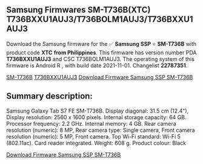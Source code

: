 <h2>Samsung Firmwares SM-T736B(XTC) T736BXXU1AUJ3/T736BOLM1AUJ3/T736BXXU1AUJ3</h2>
Download the Samsung firmware for the ✅ <strong>Samsung SSP </strong> ⭐ <strong>SM-T736B</strong> with product code <strong>XTC</strong> <strong> from Philippines</strong>. This firmware has version number PDA <strong>T736BXXU1AUJ3</strong> and CSC T736BOLM1AUJ3. The operating system of this firmware is Android R , with build date 2021-11-01. Changelist <strong>22787351</strong>.


[SM-T736B](https://samfirm.shop/samsung/model/SM-T736B)
[T736BXXU1AUJ3](https://samfirm.shop/samsung/pda/T736BXXU1AUJ3)
[Download Firmware Samsung SSP SM-T736B](https://samfirm.shop/samsung/firmware/470556)
<h2>Summary description:</h2>
<p>Samsung Galaxy Tab S7 FE SM-T736B. Display diagonal: 31.5 cm (12.4"), Display resolution: 2560 x 1600 pixels. Internal storage capacity: 64 GB. Processor frequency: 2.2 GHz. Internal memory: 4 GB. Rear camera resolution (numeric): 8 MP, Rear camera type: Single camera, Front camera resolution (numeric): 5 MP, Front camera. Top Wi-Fi standard: Wi-Fi 5 (802.11ac). Card reader integrated. Weight: 608 g. Product colour: Black</p>


[Download Firmware Samsung SSP SM-T736B](https://samfirm.shop/samsung/firmware/470556)
